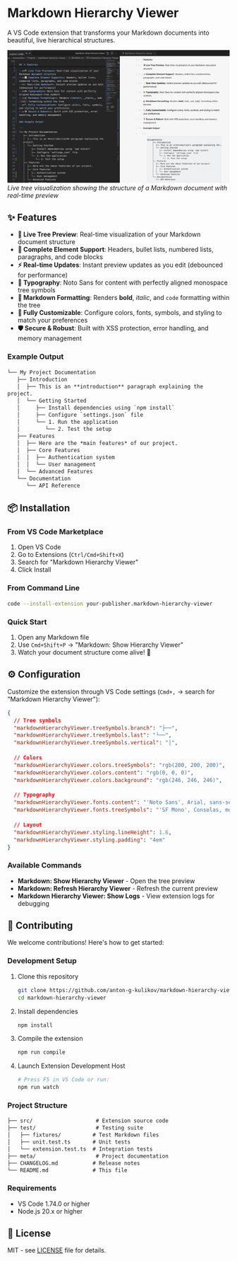 # Markdown Hierarchy Viewer

A VS Code extension that transforms your Markdown documents into beautiful, live hierarchical structures.

![Markdown Hierarchy Viewer in action](screenshot.png)
_Live tree visualization showing the structure of a Markdown document with real-time preview_

## ✨ Features

- **🌳 Live Tree Preview**: Real-time visualization of your Markdown document structure
- **📝 Complete Element Support**: Headers, bullet lists, numbered lists, paragraphs, and code blocks
- **⚡ Real-time Updates**: Instant preview updates as you edit (debounced for performance)
- **🎨 Typography**: Noto Sans for content with perfectly aligned monospace tree symbols
- **🎯 Markdown Formatting**: Renders **bold**, _italic_, and `code` formatting within the tree
- **🔧 Fully Customizable**: Configure colors, fonts, symbols, and styling to match your preferences
- **🛡️ Secure & Robust**: Built with XSS protection, error handling, and memory management

### Example Output

```
└── My Project Documentation
   ├── Introduction
   │  ├── This is an **introduction** paragraph explaining the project.
   │  └── Getting Started
   │     ├── Install dependencies using `npm install`
   │     ├── Configure `settings.json` file
   │     └── 1. Run the application
   │        └── 2. Test the setup
   ├── Features
   │  ├── Here are the *main features* of our project.
   │  ├── Core Features
   │  │  ├── Authentication system
   │  │  └── User management
   │  └── Advanced Features
   └── Documentation
      └── API Reference
```

## 📦 Installation

### From VS Code Marketplace

1. Open VS Code
2. Go to Extensions (`Ctrl/Cmd+Shift+X`)
3. Search for "Markdown Hierarchy Viewer"
4. Click Install

### From Command Line

```bash
code --install-extension your-publisher.markdown-hierarchy-viewer
```

### Quick Start

1. Open any Markdown file
2. Use `Cmd+Shift+P` → "Markdown: Show Hierarchy Viewer"
3. Watch your document structure come alive! 🎉

## ⚙️ Configuration

Customize the extension through VS Code settings (`Cmd+,` → search for "Markdown Hierarchy Viewer"):

```json
{
  // Tree symbols
  "markdownHierarchyViewer.treeSymbols.branch": "├──",
  "markdownHierarchyViewer.treeSymbols.last": "└──",
  "markdownHierarchyViewer.treeSymbols.vertical": "│",

  // Colors
  "markdownHierarchyViewer.colors.treeSymbols": "rgb(200, 200, 200)",
  "markdownHierarchyViewer.colors.content": "rgb(0, 0, 0)",
  "markdownHierarchyViewer.colors.background": "rgb(246, 246, 246)",

  // Typography
  "markdownHierarchyViewer.fonts.content": "'Noto Sans', Arial, sans-serif",
  "markdownHierarchyViewer.fonts.treeSymbols": "'SF Mono', Consolas, monospace",

  // Layout
  "markdownHierarchyViewer.styling.lineHeight": 1.6,
  "markdownHierarchyViewer.styling.padding": "4em"
}
```

### Available Commands

- **Markdown: Show Hierarchy Viewer** - Open the tree preview
- **Markdown: Refresh Hierarchy Viewer** - Refresh the current preview
- **Markdown Hierarchy Viewer: Show Logs** - View extension logs for debugging

## 🤝 Contributing

We welcome contributions! Here's how to get started:

### Development Setup

1. Clone this repository

   ```bash
   git clone https://github.com/anton-g-kulikov/markdown-hierarchy-viewer.git
   cd markdown-hierarchy-viewer
   ```

2. Install dependencies

   ```bash
   npm install
   ```

3. Compile the extension

   ```bash
   npm run compile
   ```

4. Launch Extension Development Host
   ```bash
   # Press F5 in VS Code or run:
   npm run watch
   ```

### Project Structure

```
├── src/                    # Extension source code
├── test/                   # Testing suite
│   ├── fixtures/          # Test Markdown files
│   ├── unit.test.ts       # Unit tests
│   └── extension.test.ts  # Integration tests
├── meta/                   # Project documentation
├── CHANGELOG.md           # Release notes
└── README.md              # This file
```

### Requirements

- VS Code 1.74.0 or higher
- Node.js 20.x or higher

## 📄 License

MIT - see [LICENSE](LICENSE) file for details.
